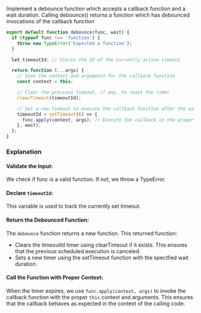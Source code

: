 Implement a debounce function which accepts a callback function and a wait duration. Calling debounce() returns a function which has debounced invocations of the callback function

```js
export default function debounce(func, wait) {
  if (typeof func !== 'function') {
    throw new TypeError('Expected a function');
  }

  let timeoutId; // Stores the ID of the currently active timeout

  return function (...args) {
    // Save the context and arguments for the callback function
    const context = this;

    // Clear the previous timeout, if any, to reset the timer
    clearTimeout(timeoutId);

    // Set a new timeout to execute the callback function after the wait period
    timeoutId = setTimeout(() => {
      func.apply(context, args); // Execute the callback in the proper context
    }, wait);
  };
}
```

### Explanation
#### Validate the Input:
We check if func is a valid function. If not, we throw a TypeError.

#### Declare `timeoutId`:
This variable is used to track the currently set timeout.

#### Return the Debounced Function:
The `debounce` function returns a new function. This returned function:

* Clears the timeoutId timer using clearTimeout if it exists. This ensures that the previous scheduled execution is canceled.
* Sets a new timer using the setTimeout function with the specified wait duration.
  
#### Call the Function with Proper Context:
When the timer expires, we use `func.apply(context, args)` to invoke the callback function with the proper `this` context and arguments. This ensures that the callback behaves as expected in the context of the calling code.
